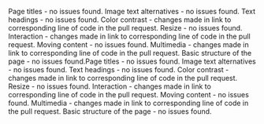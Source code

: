Page titles - no issues found.
Image text alternatives - no issues found.
Text headings - no issues found.
Color contrast - changes made in link to corresponding line of code in the pull request.
Resize - no issues found.
Interaction - changes made in link to corresponding line of code in the pull request.
Moving content - no issues found.
Multimedia - changes made in link to corresponding line of code in the pull request.
Basic structure of the page - no issues found.Page titles - no issues found.
Image text alternatives - no issues found.
Text headings - no issues found.
Color contrast - changes made in link to corresponding line of code in the pull request.
Resize - no issues found.
Interaction - changes made in link to corresponding line of code in the pull request.
Moving content - no issues found.
Multimedia - changes made in link to corresponding line of code in the pull request.
Basic structure of the page - no issues found.